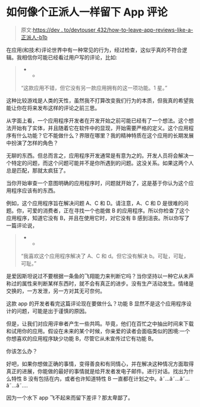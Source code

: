 # 如何像个正派人一样留下 App 评论

> 原文:[https://dev . to/devtouser 432/how-to-leave-app-reviews-like-a-正派人-b1b](https://dev.to/devtouser432/how-to-leave-app-reviews-like-a-decent-person-b1b)

在应用(和技术)评论世界中有一种常见的行为，经过检查，这似乎真的不符合逻辑。我相信你可能已经看过用户写的评论，比如:

> * *
> 
> “这款应用不错，但它没有另一款应用拥有的这一项功能。1 星。”

这种比较游戏是人类的天性，虽然我不打算改变我们行为的本质，但我真的希望我能让你在将来发布这样的评论之前三思。

从字面上看，一个应用程序开发者在开发开始之前可能已经有了一个想法。这个想法开始有了实体，并且随着它在软件中的显现，开始需要严格的定义。这个应用程序有什么功能？它不能做什么？界限在哪里？我的精神特质在这个应用的长期发展中扮演了怎样的角色？

无聊的东西。但总而言之，应用程序开发通常是有意为之的。开发人员将会解决一个特定的问题，而这个问题可能并不是你所遇到的问题。这没关系。如果这两个人总是匹配，那就太疯狂了。

当你开始审查一个意图明确的应用程序时，问题就开始了，这是基于你认为这个应用程序应该有的东西。

例如，这个应用程序旨在解决问题 A、C 和 D。请注意，A、C 和 D 是很难的问题。你，可爱的消费者，正在寻找一个也能做 B 的应用程序。所以你检查了这个应用程序，知道它没有 B，并且在使用它时，对它没有 B 感到沮丧。所以你写了一篇评论说，

> * *
> 
> “我喜欢这个应用程序解决了 A、C 和 d。但它没有解决 b。可耻，可耻，可耻。”

是爱因斯坦说过不要根据一条鱼的飞翔能力来判断它吗？当你坚持以一种它从未声称过的属性来判断某样东西时，就不会有真正的进步。没有生产活动发生。情绪是交换的，一方发泄，另一方对其无可奈何。

这款 app 的开发者看完这篇评论现在要做什么？功能 B 显然不是这个应用程序设计的问题，可能是出于谨慎的原因。

但是，让我们对应用评审者产生一些共鸣。毕竟，他们在百忙之中抽出时间来下载和试用你的应用。假设在未来的某个时候，你亲爱的读者会面临类似的困境:一个你想喜欢的应用程序缺少功能 B，尽管它从未宣传过它有功能 B。

你该怎么办？

好吧，如果你想做正确的事情，变得善良和有同情心，并在解决这种情况方面取得真正的进展，你能做的最好的事情就是给开发者发电子邮件。进行对话。找出为什么特性 B 没有包括在内，或者也许知道特性 B 一直都在计划之中。â˜…â˜…â˜…â˜…â˜….

因为一个水下 app 飞不起来而留下差评？那太卑鄙了。